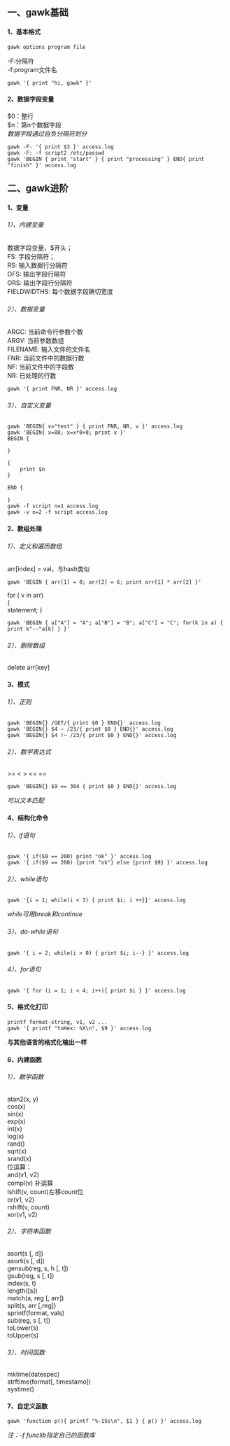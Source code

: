 ## 一、gawk基础
#### 1、基本格式

```
gawk options program file
```
-F:分隔符  
-f:program文件名  

```
gawk '{ print "hi, gawk" }' 
```

#### 2、数据字段变量
\$0：整行  
\$n：第n个数据字段  
*数据字段通过自负分隔符划分*  

```
gawk -F- '{ print $3 }' access.log
gawk -F: -f script2 /etc/passwd
gawk 'BEGIN { print "start" } { print "processing" } END{ print "finish" }' access.log
```

## 二、gawk进阶
#### 1、变量
###### 1）、内建变量
数据字段变量，$开头；  
FS: 字段分隔符；  
RS: 输入数据行分隔符  
OFS: 输出字段行隔符  
ORS: 输出字段行分隔符  
FIELDWIDTHS: 每个数据字段确切宽度  
###### 2）、数据变量
ARGC: 当前命令行参数个数  
ARGV: 当前参数数组  
FILENAME: 输入文件的文件名    
FNR: 当前文件中的数据行数    
NF: 当前文件中的字段数  
NR: 已处理的行数  

```
gawk '{ print FNR, NR }' access.log
```

###### 3）、自定义变量

```
gawk 'BEGIN{ v="test" } { print FNR, NR, v }' access.log
gawk 'BEGIN{ x=88; x=x*8+8; print x }'
BEGIN {
    
}

{
    print $n    
}

END {
    
}
gawk -f script n=1 access.log
gawk -v n=2 -f script access.log
```
#### 2、数组处理
###### 1）、定义和遍历数组
arr[index] = val，与hash类似

```
gawk 'BEGIN { arr[1] = 8; arr[2] = 6; print arr[1] * arr[2] }'
```
for ( v in arr)  
{  
	statement;
}  

```
gawk 'BEGIN { a["A"] = "A"; a["B"] = "B"; a["C"] = "C"; for(k in a) { print k"--"a[k] } }' 
```

###### 2）、删除数组
delete arr[key]

#### 3、模式
###### 1）、正则

```
gawk 'BEGIN{} /GET/{ print $0 } END{}' access.log
gawk 'BEGIN{} $4 ~ /23/{ print $0 } END{}' access.log
gawk 'BEGIN{} $4 !~ /23/{ print $0 } END{}' access.log
```
###### 2）、数学表达式
\>= < > <= ==

```
gawk 'BEGIN{} $9 == 304 { print $0 } END{}' access.log
```
*可以文本匹配*

#### 4、结构化命令
###### 1）、if语句

```
gawk '{ if($9 == 200) print "ok" }' access.log
gawk '{ if($9 == 200) {print "ok"} else {print $9} }' access.log
```
###### 2）、while语句

```
gawk '{i = 1; while(i < 3) { print $i; i ++}}' access.log
```

*while可用break和continue*

###### 3）、do-while语句

```
gawk '{ i = 2; while(i > 0) { print $i; i--} }' access.log
```

###### 4）、for语句

```
gawk '{ for (i = 1; i < 4; i++){ print $i } }' access.log
```

#### 5、格式化打印

```
printf format-string, v1, v2 ...
gawk '{ printf "toHex: %X\n", $9 }' access.log
```
**与其他语言的格式化输出一样**

#### 6、内建函数
###### 1）、数学函数
atan2(x, y)  
cos(x)  
sin(x)  
exp(x)  
int(x)  
log(x)  
rand()  
sqrt(x)  
srand(x)  
位运算：  
and(v1, v2)  
compl(v) 补运算  
lshift(v, count)左移count位  
or(v1, v2)  
rshift(v, count)  
xor(v1, v2)  
###### 2）、字符串函数
asort(s [, d])  
asorti(s [, d])  
gensub(reg, s, h [, t])  
gsub(reg, s [, t])  
index(s, t)  
length([s])  
match(a, reg [, arr])  
split(s, arr [,reg])  
sprintf(format, vals)  
sub(reg, s [, t])  
toLower(s)  
toUpper(s)  
###### 3）、时间函数
mktime(datespec)  
strftime(format[, timestamo])  
systime()  

#### 7、自定义函数

```
gawk 'function p(){ printf "%-15s\n", $1 } { p() }' access.log
```
*注：-f funclib指定自己的函数库*

